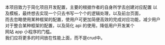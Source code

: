 本项目致力于简化项目开发配置，主要的根据作者的自身所学去创建对应配置 以及模板，最终想去实现一个只去书写一个个的逻辑处理，以及前台页面，    
而去忽略使用某种框架的配置，使用户可更加简便高效的完成对应功能，减少用户对于整合某种框架的配置，以及简化 api 的使用，降低用户开发某个   
网站 app 小程序的门槛。    
我们应将更多的时间放在性能上面，而不是crud中。

